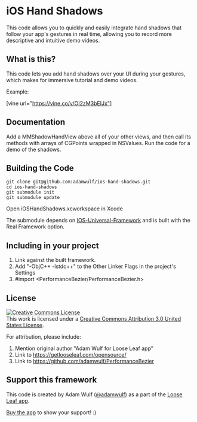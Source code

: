 iOS Hand Shadows
=====

This code allows you to quickly and easily integrate hand shadows that follow your app's gestures in real time, allowing you to record more descriptive and intuitive demo videos.

## What is this?

This code lets you add hand shadows over your UI during your gestures, which makes
for immersive tutorial and demo videos.

Example:

[vine url="https://vine.co/v/OI2zM3bEIJx"]

## Documentation

Add a MMShadowHandView above all of your other views, and then call its methods
with arrays of CGPoints wrapped in NSValues. Run the code for a demo of the shadows.

## Building the Code

    git clone git@github.com:adamwulf/ios-hand-shadows.git
    cd ios-hand-shadows
    git submodule init
    git submodule update


Open iOSHandShadows.xcworkspace in Xcode

The submodule depends on [IOS-Universal-Framework](https://github.com/kstenerud/iOS-Universal-Framework)
and is built with the Real Framework option.

## Including in your project

1. Link against the built framework.
2. Add "-ObjC++ -lstdc++" to the Other Linker Flags in the project's Settings
3. #import &lt;PerformanceBezier/PerformanceBezier.h&gt;

## License

<a rel="license" href="http://creativecommons.org/licenses/by/3.0/us/"><img alt="Creative Commons License" style="border-width:0" src="https://i.creativecommons.org/l/by/3.0/us/88x31.png" /></a><br />This work is licensed under a <a rel="license" href="http://creativecommons.org/licenses/by/3.0/us/">Creative Commons Attribution 3.0 United States License</a>.

For attribution, please include:

1. Mention original author "Adam Wulf for Loose Leaf app"
2. Link to https://getlooseleaf.com/opensource/
3. Link to https://github.com/adamwulf/PerformanceBezier



## Support this framework

This code is created by Adam Wulf ([@adamwulf](https://twitter.com/adamwulf)) as a part of the [Loose Leaf app](https://getlooseleaf.com).

[Buy the app](https://itunes.apple.com/us/app/loose-leaf/id625659452?mt=8&uo=4&at=10lNUI&ct=github) to show your support! :)
